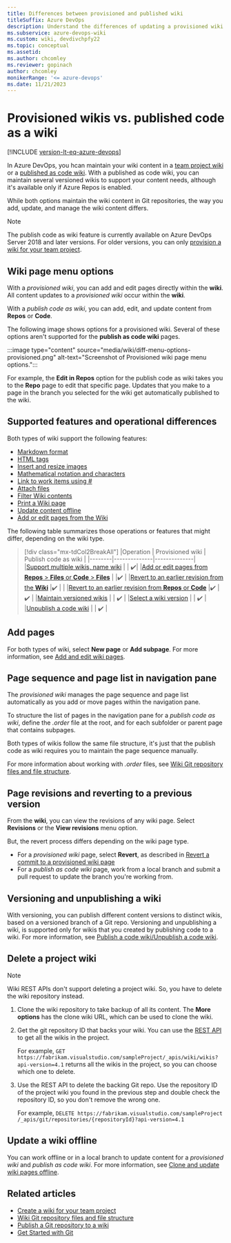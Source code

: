 ```yaml
---
title: Differences between provisioned and published wiki
titleSuffix: Azure DevOps
description: Understand the differences of updating a provisioned wiki for a team project versus files you publish from a Git repository in Azure DevOps. 
ms.subservice: azure-devops-wiki
ms.custom: wiki, devdivchpfy22
ms.topic: conceptual
ms.assetid:
ms.author: chcomley
ms.reviewer: gopinach
author: chcomley
monikerRange: '<= azure-devops'
ms.date: 11/21/2023  
---
```


# Provisioned wikis vs. published code as a wiki

[!INCLUDE [version-lt-eq-azure-devops](../../includes/version-lt-eq-azure-devops.md)] 

<!--- Supports https://go.microsoft.com/fwlink/?linkid=866310 -->

In Azure DevOps, you hcan maintain your wiki content in a [team project wiki](wiki-create-repo.md) or a [published as code wiki](publish-repo-to-wiki.md). With a published as code wiki, you can maintain several versioned wikis to support your content needs, although it's available only if Azure Repos is enabled.

While both options maintain the wiki content in Git repositories, the way you add, update, and manage the wiki content differs.

> [!NOTE]  
> The publish code as wiki feature is currently available on Azure DevOps Server 2018 and later versions. For older versions, you can only [provision a wiki for your team project](wiki-create-repo.md).  

## Wiki page menu options

With a *provisioned wiki*, you can add and edit pages directly within the **wiki**. All content updates to a *provisioned wiki* occur within the **wiki**.

With a *publish code as wiki*, you can add, edit, and update content from **Repos** or **Code**.

The following image shows options for a provisioned wiki. Several of these options aren't supported for the **publish as code wiki** pages.

:::image type="content" source="media/wiki/diff-menu-options-provisioned.png" alt-text="Screenshot of Provisioned wiki page menu options.":::

For example, the **Edit in Repos** option for the publish code as wiki takes you to the **Repo** page to edit that specific page. Updates that you make to a page in the branch you selected for the wiki get automatically published to the wiki.

## Supported features and operational differences

Both types of wiki support the following features:

- [Markdown format](markdown-guidance.md)
- [HTML tags](markdown-guidance.md#html-tag-support-in-wiki-pages)
- [Insert and resize images](markdown-guidance.md#images)
- [Mathematical notation and characters](markdown-guidance.md#mathematical-notation)
- [Link to work items using #](markdown-guidance.md#link-to-work-items-from-a-wiki-page)
- [Attach files](markdown-guidance.md#attach)
- [Filter Wiki contents](filter-print-wiki.md)
- [Print a Wiki page](filter-print-wiki.md)
- [Update content offline](wiki-update-offline.md)
- [Add or edit pages from the Wiki](add-edit-wiki.md)

The following table summarizes those operations or features that might differ, depending on the wiki type.  

> [!div class="mx-tdCol2BreakAll"]
> |Operation |    Provisioned wiki    | Publish code as wiki |
> |--------|--------------|--------------|  
> |[Support multiple wikis, name wiki](publish-repo-to-wiki.md)  |  | ✔️|
> |[Add or edit pages from **Repos** > **Files** or **Code** > **Files**](publish-repo-to-wiki.md) |  |✔️ |
> |[Revert to an earlier revision from the **Wiki**](wiki-view-history.md#revert-provision) |✔️ |  |
> |[Revert to an earlier revision from **Repos** or **Code**](wiki-view-history.md#revert-publish) |✔️ |✔️ |
> |[Maintain versioned wikis](#versioning) |  | ✔️ |
> |[Select a wiki version](publish-repo-to-wiki.md#select-a-wiki-version) |  | ✔️ |
> |[Unpublish a code wiki](publish-repo-to-wiki.md#unpublish-wiki) |  | ✔️ |

<a id="add-pages"></a>

## Add pages

For both types of wiki, select **New page** or **Add subpage**. For more information, see [Add and edit wiki pages](add-edit-wiki.md#add-a-wiki-page).

<a id="toc"></a>

## Page sequence and page list in navigation pane

The *provisioned wiki* manages the page sequence and page list automatically as you add or move pages within the navigation pane.

To structure the list of pages in the navigation pane for a *publish code as wiki*, define the *.order* file at the root, and for each subfolder or parent page that contains subpages.

Both types of wikis follow the same file structure, it's just that the publish code as wiki requires you to maintain the page sequence manually.

For more information about working with *.order* files, see [Wiki Git repository files and file structure](wiki-file-structure.md#order-file).

<a id="revisions"></a>

## Page revisions and reverting to a previous version

From the **wiki**, you can view the revisions of any wiki page. Select **Revisions** or the **View revisions** menu option.

But, the revert process differs depending on the wiki page type.  

- For a *provisioned wiki* page, select **Revert**, as described in [Revert a commit to a provisioned wiki page](wiki-view-history.md#revert-provision)
- For a *publish as code wiki* page, work from a local branch and submit a pull request to update the branch you're working from.

<a id="versioning"></a>

## Versioning and unpublishing a wiki

With versioning, you can publish different content versions to distinct wikis, based on a versioned branch of a Git repo. Versioning and unpublishing a wiki, is supported only for wikis that you created by publishing code to a wiki. For more information, see [Publish a code wiki/Unpublish a code wiki](publish-repo-to-wiki.md#unpublish-wiki).

## Delete a project wiki

> [!NOTE]
> Wiki REST APIs don't support deleting a project wiki. So, you have to delete the wiki repository instead.

1. Clone the wiki repository to take backup of all its content. The **More options** has the clone wiki URL, which can be used to clone the wiki.

2. Get the git repository ID that backs your wiki. You can use the [REST API](/rest/api/azure/devops/wiki/wikis/get?view=azure-devops-rest-7.1&tabs=HTTP&preserve-view=true) to get all the wikis in the project.
   
   For example, `GET https://fabrikam.visualstudio.com/sampleProject/_apis/wiki/wikis?api-version=4.1` returns all the wikis in the project, so you can choose which one to delete.

3. Use the REST API to delete the backing Git repo. Use the repository ID of the project wiki you found in the previous step and double check the repository ID, so you don't remove the wrong one.

   For example, `DELETE https://fabrikam.visualstudio.com/sampleProject /_apis/git/repositories/{repositoryId}?api-version=4.1`

## Update a wiki offline

You can work offline or in a local branch to update content for a  *provisioned wiki* and *publish as code wiki*. For more information, see [Clone and update wiki pages offline](wiki-update-offline.md).

## Related articles

- [Create a wiki for your team project](./wiki-create-repo.md)
- [Wiki Git repository files and file structure](wiki-file-structure.md)
- [Publish a Git repository to a wiki](publish-repo-to-wiki.md)
- [Get Started with Git](../../repos/git/gitquickstart.md)
